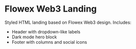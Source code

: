 # Flowex Web3 Landing

Styled HTML landing based on Flowex Web3 design. Includes:
- Header with dropdown-like labels
- Dark mode hero block
- Footer with columns and social icons
